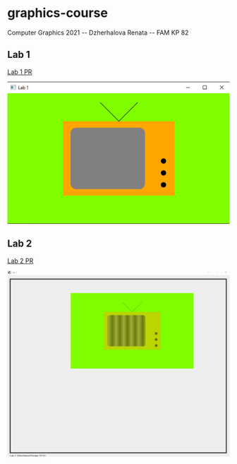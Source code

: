 # graphics-course
Computer Graphics 2021 -- Dzherhalova Renata -- FAM KP 82


## Lab 1
[Lab 1 PR](https://github.com/le-kalmique/graphics-course/pull/1/files?file-filters%5B%5D=.java)

![Result](https://github.com/le-kalmique/graphics-course/blob/lab1/lab1/lab1_result.png)


## Lab 2
[Lab 2 PR](https://github.com/le-kalmique/graphics-course/pull/2/files?file-filters%5B%5D=.gif&file-filters%5B%5D=.java)

![Result](https://github.com/le-kalmique/graphics-course/blob/lab2/lab2/result.gif)
